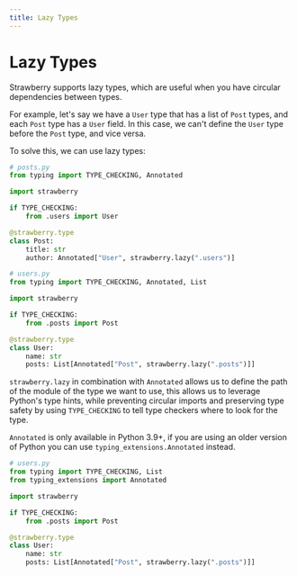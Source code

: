 ```yaml
---
title: Lazy Types
---
```


# Lazy Types

Strawberry supports lazy types, which are useful when you have circular
dependencies between types.

For example, let's say we have a `User` type that has a list of `Post` types,
and each `Post` type has a `User` field. In this case, we can't define the
`User` type before the `Post` type, and vice versa.

To solve this, we can use lazy types:

```python
# posts.py
from typing import TYPE_CHECKING, Annotated

import strawberry

if TYPE_CHECKING:
    from .users import User

@strawberry.type
class Post:
    title: str
    author: Annotated["User", strawberry.lazy(".users")]
```

```python
# users.py
from typing import TYPE_CHECKING, Annotated, List

import strawberry

if TYPE_CHECKING:
    from .posts import Post

@strawberry.type
class User:
    name: str
    posts: List[Annotated["Post", strawberry.lazy(".posts")]]
```

`strawberry.lazy` in combination with `Annotated` allows us to define the path
of the module of the type we want to use, this allows us to leverage Python's
type hints, while preventing circular imports and preserving type safety by
using `TYPE_CHECKING` to tell type checkers where to look for the type.

<Note>

`Annotated` is only available in Python 3.9+, if you are using an older version
of Python you can use `typing_extensions.Annotated` instead.

```python
# users.py
from typing import TYPE_CHECKING, List
from typing_extensions import Annotated

import strawberry

if TYPE_CHECKING:
    from .posts import Post

@strawberry.type
class User:
    name: str
    posts: List[Annotated["Post", strawberry.lazy(".posts")]]
```

</Note>

